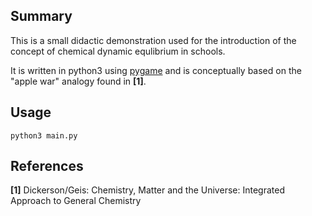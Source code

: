 ## Summary
This is a small didactic demonstration used for the introduction of the concept of chemical dynamic equlibrium in schools.

It is written in python3 using [pygame](https://www.pygame.org) and is conceptually based on the "apple war" analogy found in **[1]**.

## Usage
`python3 main.py`

## References
**[1]** Dickerson/Geis: Chemistry, Matter and the Universe: Integrated Approach to General Chemistry
